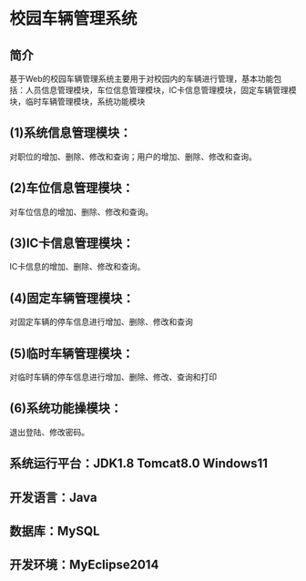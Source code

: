 # 校园车辆管理系统

## 简介

基于Web的校园车辆管理系统主要用于对校园内的车辆进行管理，基本功能包括：人员信息管理模块，车位信息管理模块，IC卡信息管理模块，固定车辆管理模块，临时车辆管理模块，系统功能模块

## (1)系统信息管理模块：

对职位的增加、删除、修改和查询；用户的增加、删除、修改和查询。

## (2)车位信息管理模块：

对车位信息的增加、删除、修改和查询。

## (3)IC卡信息管理模块：

IC卡信息的增加、删除、修改和查询。

## (4)固定车辆管理模块：

对固定车辆的停车信息进行增加、删除、修改和查询

## (5)临时车辆管理模块：

对临时车辆的停车信息进行增加、删除、修改、查询和打印

## (6)系统功能操模块：

退出登陆、修改密码。

## 系统运行平台：JDK1.8  Tomcat8.0  Windows11

## 开发语言：Java

## 数据库：MySQL

## 开发环境：MyEclipse2014

